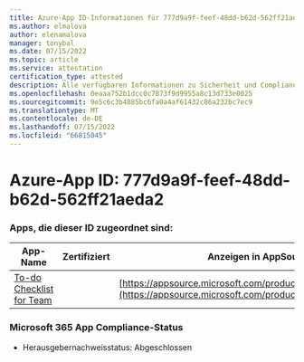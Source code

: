 ```yaml
---
title: Azure-App ID-Informationen für 777d9a9f-feef-48dd-b62d-562ff21aeda2
ms.author: elmalova
author: elenamalova
manager: tonybal
ms.date: 07/15/2022
ms.topic: article
ms.service: attestation
certification_type: attested
description: Alle verfügbaren Informationen zu Sicherheit und Compliance für 777d9a9f-feef-48dd-b62d-562ff21aeda2.
ms.openlocfilehash: 0eaaa752b1dcc0c7873f9d9955a8c13d733e0025
ms.sourcegitcommit: 9e5c6c3b4885bc6fa0a4af61432c86a232bc7ec9
ms.translationtype: MT
ms.contentlocale: de-DE
ms.lasthandoff: 07/15/2022
ms.locfileid: "66815045"
---
```

# <a name="azure-app-id-777d9a9f-feef-48dd-b62d-562ff21aeda2"></a>Azure-App ID: 777d9a9f-feef-48dd-b62d-562ff21aeda2


### <a name="apps-associated-with-this-id"></a>Apps, die dieser ID zugeordnet sind:
| **App-Name** | **Zertifiziert** | **Anzeigen in AppSource** |
|--------------|---------------|-----------------------|
| [To-do Checklist for Team](../forward/WA200004362.md) |  | [https://appsource.microsoft.com/product/office/WA200004362](https://appsource.microsoft.com/product/office/WA200004362) |

### <a name="microsoft-365-app-compliance-status"></a>Microsoft 365 App Compliance-Status
- Herausgebernachweisstatus: Abgeschlossen
